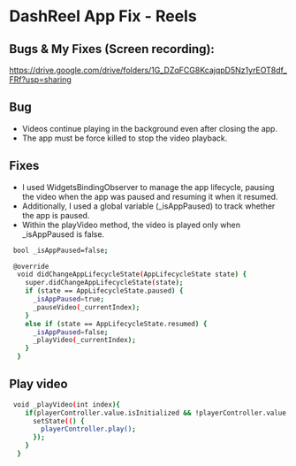 # DashReel App Fix - Reels

## Bugs & My Fixes (Screen recording):
https://drive.google.com/drive/folders/1G_DZqFCG8KcajqpD5Nz1yrEOT8df_FRf?usp=sharing

## Bug
- Videos continue playing in the background even after closing the app.
- The app must be force killed to stop the video playback.

## Fixes
- I used WidgetsBindingObserver to manage the app lifecycle, pausing the video when the app was paused and resuming it when it resumed.
- Additionally, I used a global variable (_isAppPaused) to track whether the app is paused.
- Within the playVideo method, the video is played only when _isAppPaused is false.

```bash
 bool _isAppPaused=false;

 @override
  void didChangeAppLifecycleState(AppLifecycleState state) {
    super.didChangeAppLifecycleState(state);
    if (state == AppLifecycleState.paused) {
      _isAppPaused=true;
      _pauseVideo(_currentIndex);
    }
    else if (state == AppLifecycleState.resumed) {
      _isAppPaused=false;
      _playVideo(_currentIndex);
    }
  }
```

## Play video

```bash
 void _playVideo(int index){
    if(playerController.value.isInitialized && !playerController.value.isPlaying && !_isAppPaused){
      setState(() {
        playerController.play();
      });
    }
  }
```



